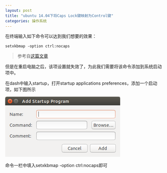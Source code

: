 ```yaml
---
layout: post
title: "ubuntu 14.04下将Caps Lock键映射为Control键"
categories: 操作系统
---
```


在终端输入如下命令可以达到我们想要的效果：

	setxkbmap -option ctrl:nocaps

> 参考自[这篇文章](http://emacswiki.org/emacs/MovingTheCtrlKey)

但是在重启电脑之后，该项设置就失效了，为此我们需要将该命令添加到系统启动项中。

在dash中输入startup，打开startup applications preferences，添加一个启动项，如下图所示

![Caps Lock remap](/images/caps_lock_remap.png)

命令一栏中填入setxkbmap -option ctrl:nocaps即可
